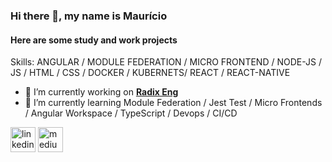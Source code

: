 ### Hi there 👋, my name is Maurício
####  Here are some study and work projects

Skills: ANGULAR / MODULE FEDERATION / MICRO FRONTEND / NODE-JS / JS / HTML / CSS / DOCKER / KUBERNETS/ REACT / REACT-NATIVE

- 🔭 I’m currently working on **[Radix Eng ](https://www.radixeng.com.br/)**
- 🌱 I’m currently learning Module Federation / Jest Test / Micro Frontends / Angular Workspace / TypeScript / Devops / CI/CD

[<img src='https://cdn.jsdelivr.net/npm/simple-icons@3.0.1/icons/linkedin.svg' alt='linkedin' height='40' styles="color:#ccc">](https://www.linkedin.com/in/maurício-alexandre-barroso-7579a19a/)  [<img src='https://cdn.jsdelivr.net/npm/simple-icons@3.0.1/icons/medium.svg' alt='medium' height='40' styles="color:#ccc">](https://dev-mauricioalexandre.medium.com/)  

